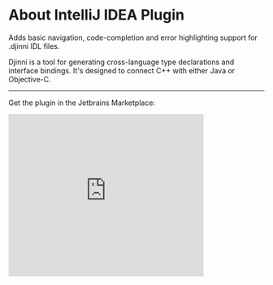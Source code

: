 # About IntelliJ IDEA Plugin

Adds basic navigation, code-completion and error highlighting support for .djinni IDL files.

Djinni is a tool for generating cross-language type declarations and interface bindings. It's designed to connect C++ with either Java or Objective-C.

---

Get the plugin in the Jetbrains Marketplace:

<iframe frameborder="none" width="384px" height="319px" src="https://plugins.jetbrains.com/embeddable/card/15347"></iframe>